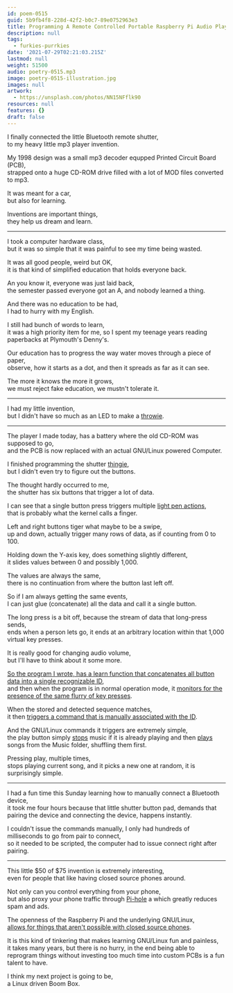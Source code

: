 ```yaml
---
id: poem-0515
guid: 5b9fb4f8-228d-42f2-b0c7-89e0752963e3
title: Programming A Remote Controlled Portable Raspberry Pi Audio Player
description: null
tags:
  - furkies-purrkies
date: '2021-07-29T02:21:03.215Z'
lastmod: null
weight: 51500
audio: poetry-0515.mp3
image: poetry-0515-illustration.jpg
images: null
artwork:
  - https://unsplash.com/photos/NN15NFflk90
resources: null
features: {}
draft: false
---
```


I finally connected the little Bluetooth remote shutter,\
to my heavy little mp3 player invention.

My 1998 design was a small mp3 decoder equpped Printed Circuit Board (PCB),\
strapped onto a huge CD-ROM drive filled with a lot of MOD files converted to mp3.

It was meant for a car,\
but also for learning.

Inventions are important things,\
they help us dream and learn.

---

I took a computer hardware class,\
but it was so simple that it was painful to see my time being wasted.

It was all good people, weird but OK,\
it is that kind of simplified education that holds everyone back.

An you know it, everyone was just laid back,\
the semester passed everyone got an A, and nobody learned a thing.

And there was no education to be had,\
I had to hurry with my English.

I still had bunch of words to learn,\
it was a high priority item for me, so I spent my teenage years reading paperbacks at Plymouth's Denny's.

Our education has to progress the way water moves through a piece of paper,\
observe, how it starts as a dot, and then it spreads as far as it can see.

The more it knows the more it grows,\
we must reject fake education, we mustn't tolerate it.

---

I had my little invention,\
but I didn't have so much as an LED to make a [throwie](https://www.youtube.com/watch?v=hme5ladDQ_0).

---

The player I made today, has a battery where the old CD-ROM was supposed to go,\
and the PCB is now replaced with an actual GNU/Linux powered Computer.

I finished programming the shutter [thingie](https://www.amazon.com/Cellphone-Shutter-Multifunction-Playback-Smartphones/dp/B08SWC2DQW),\
but I didn't even try to figure out the buttons.

The thought hardly occurred to me,\
the shutter has six buttons that trigger a lot of data.

I can see that a single button press triggers multiple [light pen actions](https://www.youtube.com/watch?v=EBfkiprmoi0),\
that is probably what the kernel calls a finger.

Left and right buttons tiger what maybe to be a swipe,\
up and down, actually trigger many rows of data, as if counting from 0 to 100.

Holding down the Y-axis key, does something slightly different,\
it slides values between 0 and possibly 1,000.

The values are always the same,\
there is no continuation from where the button last left off.

So if I am always getting the same events,\
I can just glue (concatenate) all the data and call it a single button.

The long press is a bit off, because the stream of data that long-press sends,\
ends when a person lets go, it ends at an arbitrary location within that 1,000 virtual key presses.

It is really good for changing audio volume,\
but I'll have to think about it some more.

[So the program I wrote, has a learn function that concatenates all button data into a single recognizable ID](https://github.com/catpea/isir/blob/01ef4b7e55058fde70e5098aad8402345d7e113c/command/learn.js#L51),\
and then when the program is in normal operation mode, it [monitors for the presence of the same flurry of key presses](https://github.com/catpea/isir/blob/01ef4b7e55058fde70e5098aad8402345d7e113c/command/listen.js#L41).

When the stored and detected sequence matches,\
it then [triggers a command that is manually associated with the ID](https://github.com/catpea/isir/blob/01ef4b7e55058fde70e5098aad8402345d7e113c/command/listen.js#L49).

And the GNU/Linux commands it triggers are extremely simple,\
the play button simply [stops](https://github.com/catpea/isir/blob/01ef4b7e55058fde70e5098aad8402345d7e113c/bin/p.sh#L2) music if it is already playing and then [plays](https://github.com/catpea/isir/blob/01ef4b7e55058fde70e5098aad8402345d7e113c/bin/p.sh#L3) songs from the Music folder, shuffling them first.

Pressing play, multiple times,\
stops playing current song, and it picks a new one at random, it is surprisingly simple.

---

I had a fun time this Sunday learning how to manually connect a Bluetooth device,\
it took me four hours because that little shutter button pad, demands that pairing the device and connecting the device, happens instantly.

I couldn't issue the commands manually, I only had hundreds of milliseconds to go from pair to connect,\
so it needed to be scripted, the computer had to issue connect right after pairing.

---

This little $50 of $75 invention is extremely interesting,\
even for people that like having closed source phones around.

Not only can you control everything from your phone,\
but also proxy your phone traffic through [Pi-hole](https://pi-hole.net/) a which greatly reduces spam and ads.

The openness of the Raspberry Pi and the underlying GNU/Linux,\
[allows for things that aren't possible with closed source phones](https://www.youtube.com/watch?v=WDa_odxAGUU).

It is this kind of tinkering that makes learning GNU/Linux fun and painless,\
it takes many years, but there is no hurry, in the end being able to reprogram things without investing too much time into custom PCBs is a fun talent to have.

I think my next project is going to be,\
a Linux driven Boom Box.

